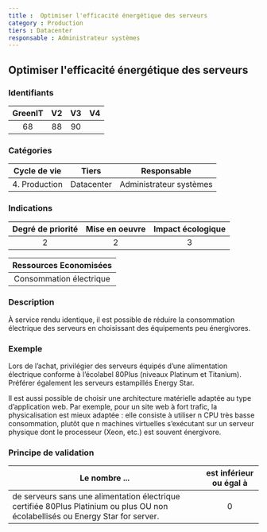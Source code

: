 ```yaml
---
title :  Optimiser l'efficacité énergétique des serveurs
category : Production
tiers : Datacenter
responsable : Administrateur systèmes
---
```


## Optimiser l'efficacité énergétique des serveurs

### Identifiants

| GreenIT |  V2  |  V3  |  V4  |
|:-------:|:----:|:----:|:----:|
|   68   | 88  | 90  |      |

### Catégories

| Cycle de vie |  Tiers  |  Responsable  |
|:---------:|:----:|:----:|
| 4. Production | Datacenter | Administrateur systèmes |

### Indications

| Degré de priorité |      Mise en oeuvre       |  Impact écologique    |
|:-------------------:|:-------------------------:|:---------------------:|
| 2 | 2 | 3 |

|Ressources Economisées                                      |
|:----------------------------------------------------------:|
| Consommation électrique   |

### Description

À service rendu identique, il est possible de réduire la consommation électrique des serveurs en choisissant des équipements peu énergivores.

### Exemple

Lors de l’achat, privilégier des serveurs équipés d’une alimentation électrique conforme à l’écolabel 80Plus (niveaux Platinum et Titanium). Préférer également les serveurs estampillés Energy Star.

Il est aussi possible de choisir une architecture matérielle adaptée au type d’application web. Par exemple, pour un site web à fort trafic, la physicalisation est mieux adaptée : elle consiste à utiliser n CPU très basse consommation, plutôt que n machines virtuelles s’exécutant sur un serveur physique dont le processeur (Xeon, etc.) est souvent énergivore.

### Principe de validation

| Le nombre ...     | est inférieur ou égal à   |  
|-------------------|:-------------------------:|
|  de serveurs sans une alimentation électrique certifiée 80Plus Platinium ou plus OU non écolabellisés ou Energy Star for server. | 0  |
